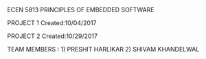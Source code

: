 ECEN 5813 PRINCIPLES OF EMBEDDED SOFTWARE

PROJECT 1    Created:10/04/2017

PROJECT 2    Created:10/29/2017

TEAM MEMBERS : 1) PRESHIT HARLIKAR
	       2) SHIVAM KHANDELWAL




